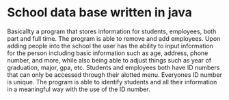 # School data base written in java
Basicallty a program that stores information for students, employees, both part and full time. The program is able to remove and add employees. Upon adding people into the school the user has the ability to input information for the person including basic information such as age, address, phone number, and more, while also being able to adjust things such as year of graduation, major, gpa, etc. Students and employees both have ID numbers that can only be accessed through their alotted menu. Everyones ID number is unique. The program is able to identify students and all their information in a meaningful way with the use of the ID number. 

